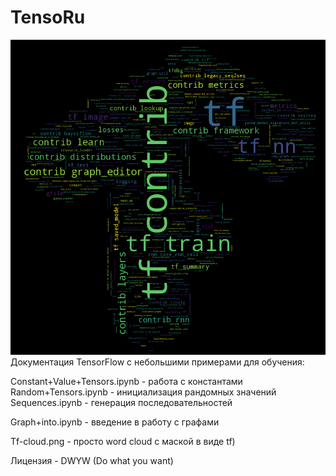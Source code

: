 ﻿#  TensoRu
![Screenshot](Tf-cloud.png)
Документация TensorFlow с небольшими примерами для обучения:

Constant+Value+Tensors.ipynb - работа с константами
Random+Tensors.ipynb - инициализация рандомных значений
Sequences.ipynb - генерация последовательностей

Graph+into.ipynb - введение в работу с графами

Tf-cloud.png - просто word cloud с маской в виде tf)

Лицензия - DWYW (Do what you want)

